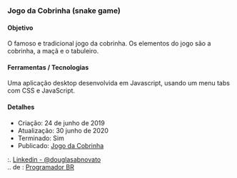### Jogo da Cobrinha (snake game)

#### Objetivo

O famoso e tradicional jogo da cobrinha.
Os elementos do jogo são a cobrinha, a maçã e o tabuleiro.

#### Ferramentas / Tecnologias

Uma aplicação desktop desenvolvida em Javascript, usando um menu tabs com CSS e JavaScript.

#### Detalhes

- Criação: 24 de junho de 2019
- Atualização: 30 junho de 2020
- Terminado: Sim 
- Publicado: [Jogo da Cobrinha](https://douglasabnovato.github.io/snake-game/)

:. [Linkedin - @douglasabnovato](https://www.linkedin.com/in/douglasabnovato/)<br/>
.. de : [Programador BR](https://www.youtube.com/watch?v=Hua1OSXitdQ&list=WL&index=16&t=54s)
